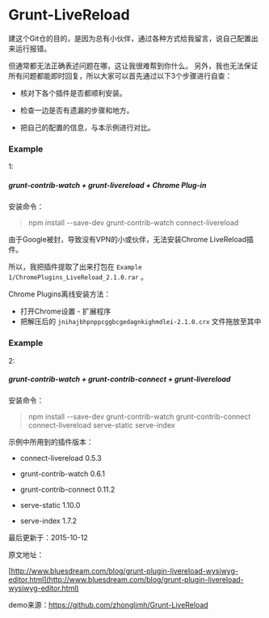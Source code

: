 ﻿# Grunt-LiveReload

建这个Git仓的目的，是因为总有小伙伴，通过各种方式给我留言，说自己配置出来运行报错。  


但通常都无法正确表述问题在哪，这让我很难帮到你什么。
另外，我也无法保证所有问题都能即时回复，所以大家可以首先通过以下3个步骤进行自查：



* 核对下各个插件是否都顺利安装。


* 检查一边是否有遗漏的步骤和地方。


* 把自己的配置的信息，与本示例进行对比。

### Example 

1: 

##### grunt-contrib-watch + grunt-livereload + Chrome Plug-in

安装命令：
> npm install --save-dev grunt-contrib-watch connect-livereload

由于Google被封，导致没有VPN的小或伙伴，无法安装Chrome LiveReload插件。 

 
所以，我把插件提取了出来打包在 `Example 1/ChromePlugins_LiveReload_2.1.0.rar` 。



Chrome Plugins离线安装方法：
* 打开Chrome设置 - 扩展程序
* 把解压后的 `jnihajbhpnppcggbcgedagnkighmdlei-2.1.0.crx` 文件拖放至其中

### Example 


2:

##### grunt-contrib-watch + grunt-contrib-connect + grunt-livereload

安装命令：
> npm install --save-dev grunt-contrib-watch grunt-contrib-connect connect-livereload serve-static serve-index

示例中所用到的插件版本： 

 
* connect-livereload 0.5.3
 
* grunt-contrib-watch 0.6.1 
 
* grunt-contrib-connect 0.11.2
 
* serve-static 1.10.0

 * serve-index 1.7.2



最后更新于：2015-10-12

原文地址：

[http://www.bluesdream.com/blog/grunt-plugin-livereload-wysiwyg-editor.html](http://www.bluesdream.com/blog/grunt-plugin-livereload-wysiwyg-editor.html)




demo来源：https://github.com/zhonglimh/Grunt-LiveReload
